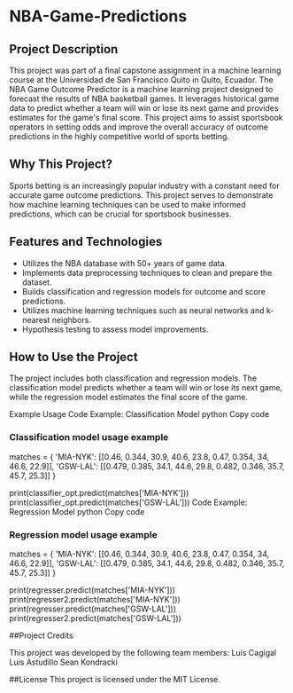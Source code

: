 # NBA-Game-Predictions

## Project Description

This project was part of a final capstone assignment in a machine learning course at the Universidad de San Francisco Quito in Quito, Ecuador. The NBA Game Outcome Predictor is a machine learning project designed to forecast the results of NBA basketball games. It leverages historical game data to predict whether a team will win or lose its next game and provides estimates for the game's final score. This project aims to assist sportsbook operators in setting odds and improve the overall accuracy of outcome predictions in the highly competitive world of sports betting.

## Why This Project?

Sports betting is an increasingly popular industry with a constant need for accurate game outcome predictions. This project serves to demonstrate how machine learning techniques can be used to make informed predictions, which can be crucial for sportsbook businesses.

## Features and Technologies

- Utilizes the NBA database with 50+ years of game data.
- Implements data preprocessing techniques to clean and prepare the dataset.
- Builds classification and regression models for outcome and score predictions.
- Utilizes machine learning techniques such as neural networks and k-nearest neighbors.
- Hypothesis testing to assess model improvements.

## How to Use the Project 
The project includes both classification and regression models. The classification model predicts whether a team will win or lose its next game, while the regression model estimates the final score of the game.

Example Usage
Code Example: Classification Model
python
Copy code
### Classification model usage example
matches = {
    'MIA-NYK': [[0.46, 0.344, 30.9, 40.6, 23.8, 0.47, 0.354, 34, 46.6, 22.9]],
    'GSW-LAL': [[0.479, 0.385, 34.1, 44.6, 29.8, 0.482, 0.346, 35.7, 45.7, 25.3]]
}

print(classifier_opt.predict(matches['MIA-NYK']))
print(classifier_opt.predict(matches['GSW-LAL']))
Code Example: Regression Model
python
Copy code
### Regression model usage example
matches = {
    'MIA-NYK': [[0.46, 0.344, 30.9, 40.6, 23.8, 0.47, 0.354, 34, 46.6, 22.9]],
    'GSW-LAL': [[0.479, 0.385, 34.1, 44.6, 29.8, 0.482, 0.346, 35.7, 45.7, 25.3]]
}

print(regresser.predict(matches['MIA-NYK']))
print(regresser2.predict(matches['MIA-NYK']))
print(regresser.predict(matches['GSW-LAL']))
print(regresser2.predict(matches['GSW-LAL']))

##Project Credits 

This project was developed by the following team members:
Luis Cagigal 
Luis Astudillo
Sean Kondracki

##License
This project is licensed under the MIT License.

